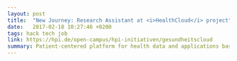 ```yaml
---
layout: post
title:  "New Journey: Research Assistant at <i>HealthCloud</i> project"
date:   2017-02-18 10:27:46 +0200
tags: hack tech job
link: https://hpi.de/open-campus/hpi-initiativen/gesundheitscloud
summary: Patient-centered platform for health data and applications based on it
---
```


